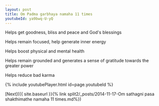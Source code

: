 ```yaml
---
layout: post
title: Om Padma garbhaya namaha 11 times
youtubeId: ya9bwq-U-yQ
---
```

 
 
Helps get goodness, bliss and peace and God's blessings
 
Helps remain focused, help generate inner energy 
 
Helps boost physical and mental health 
 
Helps remain grounded and generates a sense of gratitude towards the greater power 
 
Helps reduce bad karma
 
 
 
 


{% include youtubePlayer.html id=page.youtubeId %}
 
[Next]({{ site.baseurl }}{% link  split2/_posts/2014-11-17-Om sathagni pasa shakthimathe namaha 11 times.md%})
 
